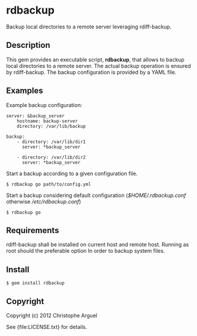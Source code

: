# rdbackup

Backup local directories to a remote server leveraging rdiff-backup.

## Description

This gem provides an executable script, __rdbackup__, that allows
to backup local directories to a remote server. The actual backup 
operation is ensured by rdiff-backup.
The backup configuration is provided by a YAML file.

## Examples

Example backup configuration:

    server: &backup_server
        hostname: backup-server
        directory: /var/lib/backup
    
    backup:
        - directory: /var/lib/dir1
          server: *backup_server
    
        - directory: /var/lib/dir2
          server: *backup_server


Start a backup according to a given configuration file.

    $ rdbackup go path/to/config.yml

Start a backup considering default configuration (_$HOME/.rdbackup.conf_ otherwise _/etc/rdbackup.conf_)

    $ rdbackup go

## Requirements
rdiff-backup shall be installed on current host and remote host.
Running as root should the preferable option In order to backup system files.

## Install

    $ gem install rdbackup

## Copyright

Copyright (c) 2012 Christophe Arguel

See {file:LICENSE.txt} for details.
